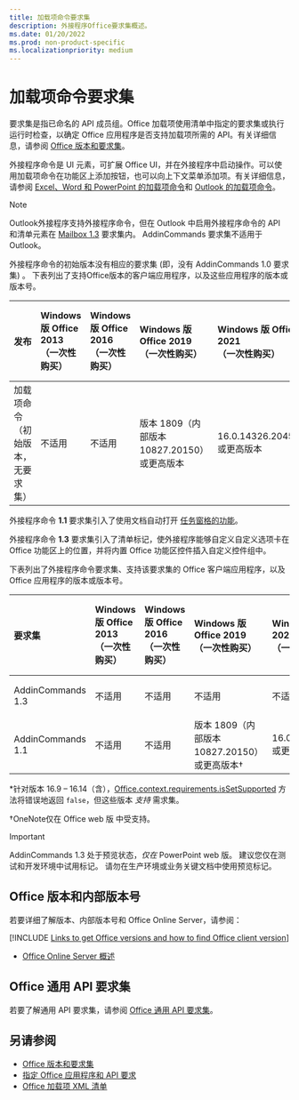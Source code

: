 ```yaml
---
title: 加载项命令要求集
description: 外接程序Office要求集概述。
ms.date: 01/20/2022
ms.prod: non-product-specific
ms.localizationpriority: medium
---
```


# <a name="add-in-commands-requirement-sets"></a>加载项命令要求集

要求集是指已命名的 API 成员组。Office 加载项使用清单中指定的要求集或执行运行时检查，以确定 Office 应用程序是否支持加载项所需的 API。有关详细信息，请参阅 [Office 版本和要求集](../../develop/office-versions-and-requirement-sets.md)。

外接程序命令是 UI 元素，可扩展 Office UI，并在外接程序中启动操作。可以使用加载项命令在功能区上添加按钮，也可以向上下文菜单添加项。有关详细信息，请参阅 [Excel、Word 和 PowerPoint 的加载项命令](../../design/add-in-commands.md)和 [Outlook 的加载项命令](../../outlook/add-in-commands-for-outlook.md)。

> [!NOTE]
> Outlook外接程序支持外接程序命令，但在 Outlook 中启用外接程序命令的 API 和清单元素在 [Mailbox 1.3](../objectmodel/requirement-set-1.3/outlook-requirement-set-1.3.md) 要求集内。 AddinCommands 要求集不适用于Outlook。

外接程序命令的初始版本没有相应的要求集 (即，没有 AddinCommands 1.0 要求集) 。 下表列出了支持Office版本的客户端应用程序，以及这些应用程序的版本或版本号。  

| 发布   |  Windows 版 Office 2013<br>（一次性购买） | Windows 版 Office 2016<br>（一次性购买） | Windows 版 Office 2019<br>（一次性购买） | Windows 版 Office 2021<br>（一次性购买） | Windows 版 Office<br>（关联至 Microsoft 365 订阅）   |  iPad 版 Office<br>（关联至 Microsoft 365 订阅）  |  Mac 版 Office<br>（关联至 Microsoft 365 订阅）  | Office 网页版  |
|:-----|:-----|:-----|:-----|:-----|:-----|:-----|:-----|:-----|
| 加载项命令（初始版本，无要求集） | 不适用 | 不适用 | 版本 1809（内部版本 10827.20150）或更高版本| 16.0.14326.20454 或更高版本 |版本 1603（内部版本 6769.0000）或更高版本 | 不适用 | 15.33 或更高版本| 2016 年 1 月 |

外接程序命令 **1.1** 要求集引入了使用文档自动打开 [任务窗格的功能](../../develop/automatically-open-a-task-pane-with-a-document.md)。

外接程序命令 **1.3** 要求集引入了清单标记，使外接程序能够自定义自定义选项卡在 Office 功能区上的位置，并将内置 Office 功能区控件插入自定义控件组中。

下表列出了外接程序命令要求集、支持该要求集的 Office 客户端应用程序，以及 Office 应用程序的版本或版本号。

|  要求集  |  Windows 版 Office 2013<br>（一次性购买） | Windows 版 Office 2016<br>（一次性购买） | Windows 版 Office 2019<br>（一次性购买） |  Windows 版 Office 2021<br>（一次性购买） | Windows 版 Office<br>（关联至 Microsoft 365 订阅）   |  iPad 版 Office<br>（关联至 Microsoft 365 订阅）  |  Mac 版 Office<br>（关联至 Microsoft 365 订阅）  | Office 网页版  |  
|:-----|:-----|:-----|:-----|:-----|:-----|:-----|:-----|:-----|
| AddinCommands 1.3  | 不适用 | 不适用 | 不适用 | 不适用 | 不支持 | 不适用 | 不支持 | 2020 年 11 月 |
| AddinCommands 1.1  | 不适用 | 不适用  | 版本 1809（内部版本 10827.20150）或更高版本&dagger; | 16.0.14326.20454 或更高版本&dagger; | 版本 1705（内部版本 8121.1000）或更高版本&dagger; | 不适用 | 15.34 或更高版本&dagger;\*| 2017 年 5 月 |

\*针对版本 16.9 &ndash; 16.14（含），[Office.context.requirements.isSetSupported](/javascript/api/office/office.requirementsetsupport#office-office-requirementsetsupport-issetsupported-member(1)) 方法将错误地返回 `false`，但这些版本 *支持* 需求集。

&dagger;OneNote仅在 Office web 版 中受支持。

> [!IMPORTANT]
> AddinCommands 1.3 处于预览状态，*仅在* PowerPoint web 版。 建议您仅在测试和开发环境中试用标记。 请勿在生产环境或业务关键文档中使用预览标记。

## <a name="office-versions-and-build-numbers"></a>Office 版本和内部版本号

若要详细了解版本、内部版本号和 Office Online Server，请参阅：

[!INCLUDE [Links to get Office versions and how to find Office client version](../../includes/links-get-office-versions-builds.md)]
- [Office Online Server 概述](/officeonlineserver/office-online-server-overview)

## <a name="office-common-api-requirement-sets"></a>Office 通用 API 要求集

若要了解通用 API 要求集，请参阅 [Office 通用 API 要求集](office-add-in-requirement-sets.md)。

## <a name="see-also"></a>另请参阅

- [Office 版本和要求集](../../develop/office-versions-and-requirement-sets.md)
- [指定 Office 应用程序和 API 要求](../../develop/specify-office-hosts-and-api-requirements.md)
- [Office 加载项 XML 清单](../../develop/add-in-manifests.md)
